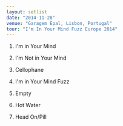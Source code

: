 ```yaml
---
layout: setlist
date: "2014-11-28"
venue: "Garagem Epal, Lisbon, Portugal"
tour: "I'm In Your Mind Fuzz Europe 2014"
---
```



 1. I'm in Your Mind

 2. I'm Not in Your Mind

 3. Cellophane

 4. I'm in Your Mind Fuzz

 5. Empty

 6. Hot Water

 7. Head On/Pill


